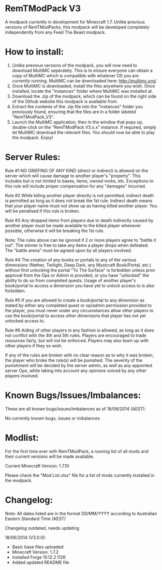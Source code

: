 RemTModPack V3
==============

A modpack currently in development for Minecraft 1.7. Unlike previous versions of RemTModPacks, this modpack will be developed completely independently from any Feed The Beast modpack.

How to install:
===============
1. Unlike previous versions of the modpack, you will now need to download MultiMC seperately. This is to ensure everyone can obtain a copy of MultiMC which is compatible with whatever OS you are currently running. MultiMC can be downloaded here: http://multimc.org/
2. Once MultiMC is downloaded, install the files anywhere you wish. Once installed, locate the "instances" folder where MultiMC was installed at.
3. Download the .zip of the modpack, which can be found on the right side of the Github website this modpack is available from.
4. Extract the contents of the .zip file into the "instances" folder you previously found, ensuring that the files are in a folder labeled "RemTModPack_V3".
5. Launch the MultiMC application, then in the window that pops up, double-click on the "RemTModPack V3.x.x" instance. If required, simply let MultiMC download the relevant files. You should now be able to play the modpack. Enjoy!

Server Rules:
=============

Rule #1
NO GRIEFING OF ANY KIND (direct or indirect) is allowed on the server which will cause damage to another player's "property". This includes but is not limited to bases, items, owned mobs, etc. Exceptions to this rule will include proper compensation for any "damages" incurred.

Rule #2
While killing another player directly is not permitted, indirect death is permitted as long as it does not break the 1st rule. Indirect death means that your player name must not show up as having killed another player. You will be penalised if this rule is broken.

Rule #3
Any dropped items from players due to death indirectly caused by another player must be made available to the killed player whenever possible, otherwise it will be breaking the 1st rule.

Note:
The rules above can be ignored if 2 or more players agree to "battle it out". The winner is free to take any items a player drops when defeated. The "battle arena" must be agreed upon by all players involved.

Rule #4
The creation of any books or portals to any of the various dimensions (Nether, Twilight, Deep Dark, any Mystcraft Book/Portal, etc.) without first unlocking the portal "To The Surface" is forbidden unless prior approval from the Ops or Admin is provided, or you have "unlocked" the ability to do so from completed quests. Usage of another player's book/portal to access a dimension you have yet to unlock access to is also forbidden.

Rule #5
If you are allowed to create a book/portal to any dimension as stated by either any completed quest or op/admin permission provided to the player, you must never under any circumstances allow other players to use the book/portal to access other dimensions that player has not yet unlocked access to.

Rule #6
Aiding of other players in any fashion is allowed, as long as it does not conflict with the 4th and 5th rules. Players are encouraged to trade resources fairly, but will not be enforced. Players may also team up with other players if they so wish.

If any of the rules are broken with no clear reason as to why it was broken, the player who broke the rule(s) will be punished. The severity of the punishment will be decided by the server admin, as well as any appointed server Ops, while taking into account any opinions voiced by any other players involved.

Known Bugs/Issues/Imbalances:
=============================

These are all known bugs/issues/imbalances as of 18/06/2014 (AEST):

No currently known bugs, issues or imbalances

Modlist:
========

For the first time ever with RemTModPack, a running list of all mods and their current versions will be made available.

Current Minecraft Version: 1.7.10

Please check the "Mod List.xlsx" file for a list of mods currently installed in the modpack.

Changelog:
==========

Note: All dates listed are in the format DD/MM/YYYY according to Australian Eastern Standard Time (AEST)

Changelog outdated, needs updating

18/06/2014 (V3.0.0):
- Basic base files uploaded
- Minecraft Version: 1.7.2
- Installed Forge 10.12.2.1126
- Added updated README file